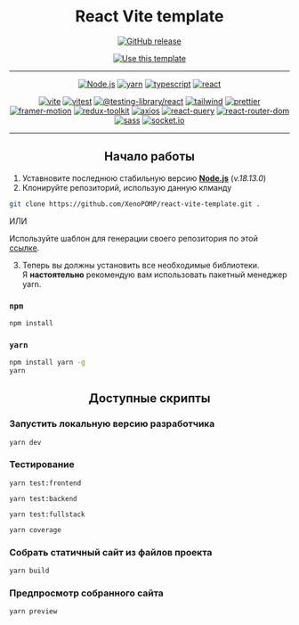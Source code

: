 <h1 align='center'>React Vite template</h1>

<p align='center'>
<a href="https://github.com/XenoPOMP/react-vite-template/releases/"><img src="https://img.shields.io/github/release/XenoPOMP/react-vite-template?include_prereleases=&sort=semver&color=blue" alt="GitHub release"></a>
</p>

<p align='center'>
<a href="https://github.com/XenoPOMP/react-vite-template/generate"><img src="https://img.shields.io/badge/Generate-Use_this_template-2ea44f?style=for-the-badge" alt="Use this template"></a>
</p>
<hr>

<p align="center">
<a href="https://nodejs.org/en"><img src="https://img.shields.io/static/v1?label=&message=Node.js&color=%23339933&style=for-the-badge&logo=Node.js&logoColor=white" alt="Node.js"></a>
<a href="https://yarnpkg.com/"><img src="https://img.shields.io/static/v1?label=&message=yarn&color=%232C8EBB&style=for-the-badge&logo=yarn&logoColor=white" alt="yarn"></a>
<a href="https://www.typescriptlang.org/"><img src="https://img.shields.io/static/v1?label=&message=typescript&color=%233178C6&style=for-the-badge&logo=typescript&logoColor=white" alt="typescript"></a>
<a href="https://react.dev/"><img src="https://img.shields.io/static/v1?label=&message=react&color=%2361DAFB&style=for-the-badge&logo=react&logoColor=black" alt="react"></a>
</p>

<p align="center">
<a href="https://vitejs.dev/"><img src="https://img.shields.io/static/v1?label=&message=vite&color=%23646CFF&logo=Vite&logoColor=white" alt="vite"></a>
<a href="https://vitest.dev/"><img src="https://img.shields.io/static/v1?label=&message=vitest&color=%236E9F18&logo=Vitest&logoColor=yellow" alt="vitest"></a>
<a href="https://testing-library.com/docs/react-testing-library/intro/"><img src="https://img.shields.io/static/v1?label=&message=%40testing-library%2Freact&color=%23E33332&logo=Testing+Library&logoColor=white" alt="@testing-library/react"></a>
<a href="https://tailwindcss.com"><img src="https://img.shields.io/static/v1?label=&message=tailwind&color=%2306B6D4&logo=tailwindcss&logoColor=white" alt="tailwind"></a>
<a href="https://prettier.io/"><img src="https://img.shields.io/static/v1?label=&message=prettier&color=1A2B34&logo=prettier&logoColor=F7BA3E" alt="prettier"></a>
<a href="https://www.framer.com/motion/"><img src="https://img.shields.io/static/v1?label=&message=framer-motion&color=%230055FF&logo=Framer&logoColor=black" alt="framer-motion"></a>
<a href="https://redux-toolkit.js.org/"><img src="https://img.shields.io/static/v1?label=&message=redux-toolkit&color=%23764ABC&logo=Redux&logoColor=wite" alt="redux-toolkit"></a>
<a href="https://axios-http.com/"><img src="https://img.shields.io/static/v1?label=&message=axios&color=%235A29E4&logo=axios&logoColor=white" alt="axios"></a>
<a href="https://react-query-v3.tanstack.com/"><img src="https://img.shields.io/static/v1?label=&message=react-query&color=%23FF4154&logo=React+Query&logoColor=002C4B" alt="react-query"></a>
<a href="https://reactrouter.com/en/main"><img src="https://img.shields.io/static/v1?label=&message=react-router-dom&color=%23CA4245&logo=React+Router&logoColor=white" alt="react-router-dom"></a>
<a href="https://sass-lang.com/"><img src="https://img.shields.io/static/v1?label=&message=sass&color=%23CC6699&logo=sass&logoColor=white" alt="sass"></a>
<a href="https://socket.io"><img src="https://img.shields.io/static/v1?label=&message=socket.io&color=%23010101&logo=socketdotio" alt="socket.io"></a>
</p>
<hr>

<h2 align="center">Начало работы</h2>

1. Уставновите последнюю стабильную версию [**Node.js**](https://nodejs.org/dist/v18.13.0/node-v18.13.0-x64.msi) (_v.18.13.0_)
2. Клонируйте репозиторий, использую данную клманду

```bash
git clone https://github.com/XenoPOMP/react-vite-template.git .
```

ИЛИ

Используйте шаблон для генерации своего репозитория по этой [ссылке](https://github.com/XenoPOMP/react-vite-template/generate).

3. Теперь вы должны установить все необходимые библиотеки. <br>
   Я **настоятельно** рекомендую вам использовать пакетный менеджер yarn.

### ``npm``
```bash
npm install
```

### ``yarn``
```bash
npm install yarn -g
yarn
```

<h2 align="center">Доступные скрипты</h2>

### Запустить локальную версию разработчика

```yarn
yarn dev
```

### Тестирование

```yarn
yarn test:frontend
```

```yarn
yarn test:backend
```

```yarn
yarn test:fullstack
```

```yarn
yarn coverage
```

### Собрать статичный сайт из файлов проекта

```yarn
yarn build
```

### Предпросмотр собранного сайта

```yarn
yarn preview
```
